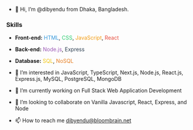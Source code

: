 - 👋 Hi, I’m @dibyendu from Dhaka, Bangladesh.
### Skills
- **Front-end:** <font color="#3498db">HTML</font>, <font color="#2ecc71">CSS</font>, <font color="#f39c12">JavaScript</font>, <font color="#e74c3c">React</font>
- **Back-end:** <font color="#9b59b6">Node.js</font>, <font color="#2c3e50">Express</font>
- **Database:** <font color="#f1c40f">SQL</font>, <font color="#e67e22">NoSQL</font>

- 👀 I’m interested in JavaScript, TypeScript, Next.js, Node.js, React.js, Express.js, MySQL, PostgreSQL, MongoDB
- 🌱 I’m currently working on Full Stack Web Application Development
- 💞️ I’m looking to collaborate on Vanilla Javascript, React, Express, and Node
- 📫 How to reach me dibyendu@bloombrain.net

<!---
dibyenducse/dibyenducse is a ✨ special ✨ repository because its `README.md` (this file) appears on your GitHub profile.
You can click the Preview link to take a look at your changes.
--->
